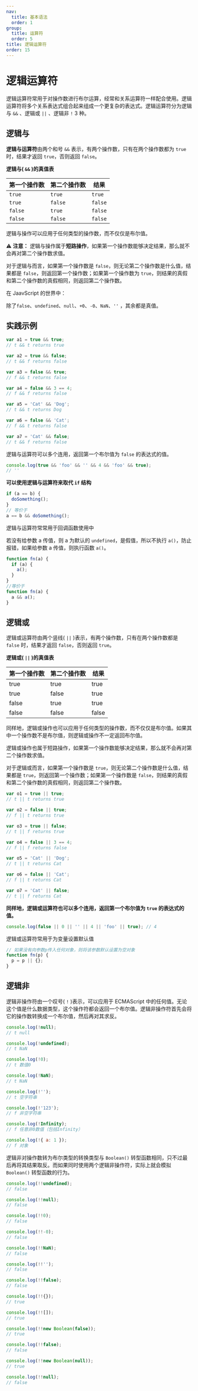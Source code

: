 ```yaml
---
nav:
  title: 基本语法
  order: 1
group:
  title: 运算符
  order: 5
title: 逻辑运算符
order: 15
---
```


# 逻辑运算符

逻辑运算符常用于对操作数进行布尔运算，经常和关系运算符一样配合使用。逻辑运算符将多个关系表达式组合起来组成一个更复杂的表达式。逻辑运算符分为逻辑与 `&&` 、逻辑或 `||` 、逻辑非 `!` 3 种。

## 逻辑与

**逻辑与运算符**由两个和号 `&&` 表示，有两个操作数，只有在两个操作数都为 `true` 时，结果才返回 `true`，否则返回 `false`。

**逻辑与( `&&` )的真值表**

| 第一个操作数 | 第二个操作数 | 结果    |
| ------------ | ------------ | ------- |
| `true`       | `true`       | `true`  |
| `true`       | `false`      | `false` |
| `false`      | `true`       | `false` |
| `false`      | `false`      | `false` |

逻辑与操作可以应用于任何类型的操作数，而不仅仅是布尔值。

⚠️ **注意：** 逻辑与操作属于**短路操作**，如果第一个操作数能够决定结果，那么就不会再对第二个操作数求值。

对于逻辑与而言，如果第一个操作数是 `false`，则无论第二个操作数是什么值，结果都是 `false`，则返回第一个操作数；如果第一个操作数为 `true`，则结果的真假和第二个操作数的真假相同，则返回第二个操作数。

在 JaavScript 的世界中：

除了`false`、`undefined`、`null`、`+0`、`-0`、`NaN`、`''` ，其余都是真值。

## 实践示例

```js
var a1 = true && true;
// t && t returns true

var a2 = true && false;
// t && f returns false

var a3 = false && true;
// f && t returns false

var a4 = false && 3 == 4;
// f && f returns false

var a5 = 'Cat' && 'Dog';
// t && t returns Dog

var a6 = false && 'Cat';
// f && t returns false

var a7 = 'Cat' && false;
// t && f returns false
```

逻辑与运算符可以多个连用，返回第一个布尔值为 `false` 的表达式的值。

```js
console.log(true && 'foo' && '' && 4 && 'foo' && true);
// ''
```

**可以使用逻辑与运算符来取代 `if` 结构**

```js
if (a == b) {
  doSomething();
}
// 等价于
a == b && doSomething();
```

逻辑与运算符常常用于回调函数使用中

若没有给参数 a 传值，则 a 为默认的 `undefined`，是假值，所以不执行 `a()`，防止报错，如果给参数 a 传值，则执行函数 `a()`。

```js
function fn(a) {
  if (a) {
    a();
  }
}
//等价于
function fn(a) {
  a && a();
}
```

## 逻辑或

逻辑或运算符由两个竖线( `||` )表示，有两个操作数，只有在两个操作数都是 `false` 时，结果才返回 `false`，否则返回 `true`。

**逻辑或( `||` )的真值表**

| 第一个操作数 | 第二个操作数 | 结果  |
| ------------ | ------------ | ----- |
| true         | true         | true  |
| true         | false        | true  |
| false        | true         | true  |
| false        | false        | false |

同样地，逻辑或操作也可以应用于任何类型的操作数，而不仅仅是布尔值。如果其中一个操作数不是布尔值，则逻辑或操作不一定返回布尔值。

逻辑或操作也属于短路操作，如果第一个操作数能够决定结果，那么就不会再对第二个操作数求值。

对于逻辑或而言，如果第一个操作数是 `true`，则无论第二个操作数是什么值，结果都是 `true`，则返回第一个操作数；如果第一个操作数是 `false`，则结果的真假和第二个操作数的真假相同，则返回第二个操作数。

```js
var o1 = true || true;
// t || t returns true

var o2 = false || true;
// f || t returns true

var o3 = true || false;
// t || f returns true

var o4 = false || 3 == 4;
// f || f returns false

var o5 = 'Cat' || 'Dog';
// t || t returns Cat

var o6 = false || 'Cat';
// f || t returns Cat

var o7 = 'Cat' || false;
// t || f returns Cat
```

**同样地，逻辑或运算符也可以多个连用，返回第一个布尔值为 `true` 的表达式的值。**

```js
console.log(false || 0 || '' || 4 || 'foo' || true); // 4
```

逻辑或运算符常用于为变量设置默认值

```js
// 如果没有向参数p传入任何对象，则将该参数默认设置为空对象
function fn(p) {
  p = p || {};
}
```

## 逻辑非

逻辑非操作符由一个叹号( `!` )表示，可以应用于 ECMAScript 中的任何值。无论这个值是什么数据类型，这个操作符都会返回一个布尔值。逻辑非操作符首先会将它的操作数转换成一个布尔值，然后再对其求反。

```js
console.log(!null);
// t null

console.log(!undefined);
// t NaN

console.log(!0);
// t 数值0

console.log(!NaN);
// t NaN

console.log(!'');
// t 空字符串

console.log(!'123');
// f 非空字符串

console.log(!Infinity);
// f 任意非0数值（包括Infinity）

console.log(!{ a: 1 });
// f 对象
```

逻辑非对操作数转为布尔类型的转换类型与 `Boolean()` 转型函数相同，只不过最后再将其结果取反。而如果同时使用两个逻辑非操作符，实际上就会模拟 `Boolean()` 转型函数的行为。

```js
console.log(!!undefined);
// false

console.log(!!null);
// false

console.log(!!0);
// false

console.log(!!-0);
// false

console.log(!!NaN);
// false

console.log(!!'');
// false

console.log(!!false);
// false
```

```js
console.log(!!{});
// true

console.log(!![]);
// true

console.log(!!new Boolean(false));
// true

console.log(!!false);
// false

console.log(!!new Boolean(null));
// true

console.log(!!null);
// false
```
